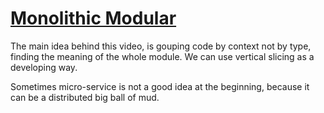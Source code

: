 # [Monolithic Modular](https://www.youtube.com/watch?v=5OjqD-ow8GE)

The main idea behind this video, is gouping code by context not by type, finding the meaning of the whole module. We can use vertical slicing as a developing way.

Sometimes micro-service is not a good idea at the beginning, because it can be a distributed big ball of mud.
